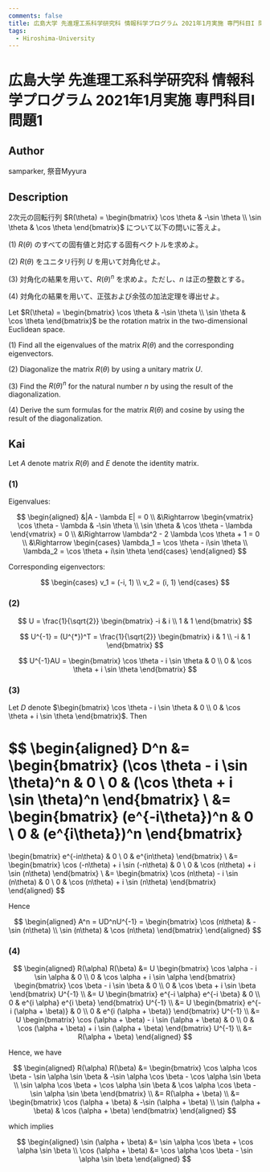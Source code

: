 ```yaml
---
comments: false
title: 広島大学 先進理工系科学研究科 情報科学プログラム 2021年1月実施 専門科目I 問題1
tags:
  - Hiroshima-University
---
```

# 広島大学 先進理工系科学研究科 情報科学プログラム 2021年1月実施 専門科目I 問題1


## **Author**
samparker, 祭音Myyura

## **Description**
2次元の回転行列 $R(\theta) = \begin{bmatrix} \cos \theta & -\sin \theta \\ \sin \theta & \cos \theta \end{bmatrix}$ について以下の問いに答えよ。

(1) $R(\theta)$ のすべての固有値と対応する固有ベクトルを求めよ。

(2) $R(\theta)$ をユニタリ行列 $U$ を用いて対角化せよ。

(3) 対角化の結果を用いて、$R(\theta)^n$ を求めよ。ただし、$n$ は正の整数とする。

(4) 対角化の結果を用いて、正弦および余弦の加法定理を導出せよ。

Let $R(\theta) = \begin{bmatrix} \cos \theta & -\sin \theta \\ \sin \theta & \cos \theta \end{bmatrix}$ be the rotation matrix in the two-dimensional Euclidean space.

(1) Find all the eigenvalues of the matrix $R(\theta)$ and the corresponding eigenvectors.

(2) Diagonalize the matrix $R(\theta)$ by using a unitary matrix $U$.

(3) Find the $R(\theta)^n$ for the natural number $n$ by using the result of the diagonalization.

(4) Derive the sum formulas for the matrix $R(\theta)$ and cosine by using the result of the diagonalization.

## **Kai**
Let $A$ denote matrix $R(\theta)$ and $E$ denote the identity matrix.

### (1)
Eigenvalues:

$$
\begin{aligned}
    &|A - \lambda E| = 0 \\
    &\Rightarrow \begin{vmatrix}
        \cos \theta - \lambda & -\sin \theta \\
        \sin \theta & \cos \theta - \lambda
    \end{vmatrix} = 0 \\
    &\Rightarrow \lambda^2 - 2 \lambda \cos \theta + 1 = 0 \\
    &\Rightarrow \begin{cases}
        \lambda_1 = \cos \theta - i\sin \theta \\
        \lambda_2 = \cos \theta + i\sin \theta
    \end{cases}
\end{aligned}
$$

Corresponding eigenvectors:

$$
\begin{cases}
    v_1 = (-i, 1) \\
    v_2 = (i, 1)
\end{cases}
$$

### (2)

$$
U = \frac{1}{\sqrt{2}} \begin{bmatrix}
    -i & i \\ 1 & 1
\end{bmatrix}
$$

$$
U^{-1} = (U^{*})^T = \frac{1}{\sqrt{2}} \begin{bmatrix}
    i & 1 \\ -i & 1
\end{bmatrix}
$$

$$
U^{-1}AU = \begin{bmatrix}
    \cos \theta - i \sin \theta & 0 \\
    0 & \cos \theta + i \sin \theta
\end{bmatrix}
$$

### (3)
Let $D$ denote $\begin{bmatrix} \cos \theta - i \sin \theta & 0 \\ 0 & \cos \theta + i \sin \theta \end{bmatrix}$. Then

$$
\begin{aligned}
D^n &= \begin{bmatrix}
    (\cos \theta - i \sin \theta)^n & 0 \\
    0 & (\cos \theta + i \sin \theta)^n
\end{bmatrix} \\
&= \begin{bmatrix}
    (e^{-i\theta})^n & 0 \\
    0 & (e^{i\theta})^n
\end{bmatrix}
=
\begin{bmatrix}
    e^{-in\theta} & 0 \\
    0 & e^{in\theta}
\end{bmatrix} \\
&= \begin{bmatrix}
    \cos (-n\theta) + i \sin (-n\theta) & 0 \\
    0 & \cos (n\theta) + i \sin (n\theta)
\end{bmatrix} \\
&= \begin{bmatrix}
    \cos (n\theta) - i \sin (n\theta) & 0 \\
    0 & \cos (n\theta) + i \sin (n\theta)
\end{bmatrix}
\end{aligned}
$$

Hence

$$
\begin{aligned}
    A^n = UD^nU^{-1} = \begin{bmatrix}
    \cos (n\theta) & -\sin (n\theta) \\
    \sin (n\theta) & \cos (n\theta)
\end{bmatrix}
\end{aligned}
$$

### (4)

$$
\begin{aligned}
    R(\alpha) R(\beta) &= U \begin{bmatrix}
        \cos \alpha - i \sin \alpha & 0 \\
    0 & \cos \alpha + i \sin \alpha
    \end{bmatrix}
    \begin{bmatrix}
        \cos \beta - i \sin \beta & 0 \\
    0 & \cos \beta + i \sin \beta
    \end{bmatrix} U^{-1} \\
    &= U \begin{bmatrix}
        e^{-i \alpha} e^{-i \beta} & 0 \\
    0 & e^{i \alpha} e^{i \beta} 
    \end{bmatrix} U^{-1} \\
    &= U \begin{bmatrix}
        e^{-i (\alpha + \beta)} & 0 \\
    0 & e^{i (\alpha + \beta)} 
    \end{bmatrix} U^{-1} \\
    &= U \begin{bmatrix}
        \cos (\alpha + \beta) - i \sin (\alpha + \beta) & 0 \\
    0 & \cos (\alpha + \beta) + i \sin (\alpha + \beta)
    \end{bmatrix} U^{-1} \\
    &= R(\alpha + \beta)
\end{aligned}
$$

Hence, we have

$$
\begin{aligned}
    R(\alpha) R(\beta) &= \begin{bmatrix}
        \cos \alpha \cos \beta - \sin \alpha \sin \beta & -\sin \alpha \cos \beta - \cos \alpha \sin \beta \\
        \sin \alpha \cos \beta + \cos \alpha \sin \beta & \cos \alpha \cos \beta - \sin \alpha \sin \beta
    \end{bmatrix} \\
    &= R(\alpha + \beta) \\
    &= \begin{bmatrix}
        \cos (\alpha + \beta) & -\sin (\alpha + \beta) \\
        \sin (\alpha + \beta) & \cos (\alpha + \beta)
    \end{bmatrix}
\end{aligned}
$$

which implies

$$
\begin{aligned}
    \sin (\alpha + \beta) &= \sin \alpha \cos \beta + \cos \alpha \sin \beta \\
    \cos (\alpha + \beta) &= \cos \alpha \cos \beta - \sin \alpha \sin \beta
\end{aligned}
$$
